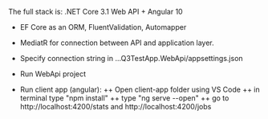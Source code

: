 The full stack is: .NET Core 3.1 Web API + Angular 10

+ EF Core as an ORM, FluentValidation, Automapper

+ MediatR for connection between API and application layer.


+ Specify connection string in ...Q3TestApp.WebApi/appsettings.json 
+ Run WebApi project
+ Run client app (angular):
	++ Open client-app folder using VS Code
	++ in terminal type "npm install"
	++ type "ng serve --open"
	++ go to http://localhost:4200/stats and http://localhost:4200/jobs